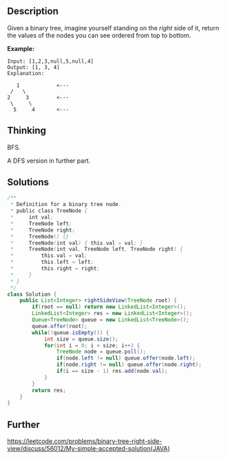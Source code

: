 ## Description

Given a binary tree, imagine yourself standing on the *right* side of it, return the values of the nodes you can see ordered from top to bottom.

**Example:**

```
Input: [1,2,3,null,5,null,4]
Output: [1, 3, 4]
Explanation:

   1            <---
 /   \
2     3         <---
 \     \
  5     4       <---
```

## Thinking

BFS.

A DFS version in further part.

## Solutions

~~~java
/**
 * Definition for a binary tree node.
 * public class TreeNode {
 *     int val;
 *     TreeNode left;
 *     TreeNode right;
 *     TreeNode() {}
 *     TreeNode(int val) { this.val = val; }
 *     TreeNode(int val, TreeNode left, TreeNode right) {
 *         this.val = val;
 *         this.left = left;
 *         this.right = right;
 *     }
 * }
 */
class Solution {
    public List<Integer> rightSideView(TreeNode root) {
        if(root == null) return new LinkedList<Integer>();
        LinkedList<Integer> res = new LinkedList<Integer>();
        Queue<TreeNode> queue = new LinkedList<TreeNode>();
        queue.offer(root);
        while(!queue.isEmpty()) {
            int size = queue.size();
            for(int i = 0; i < size; i++) {
                TreeNode node = queue.poll();
                if(node.left != null) queue.offer(node.left);
                if(node.right != null) queue.offer(node.right);
                if(i == size - 1) res.add(node.val);
            }
        }
        return res;
    }
}
~~~



## Further

https://leetcode.com/problems/binary-tree-right-side-view/discuss/56012/My-simple-accepted-solution(JAVA)